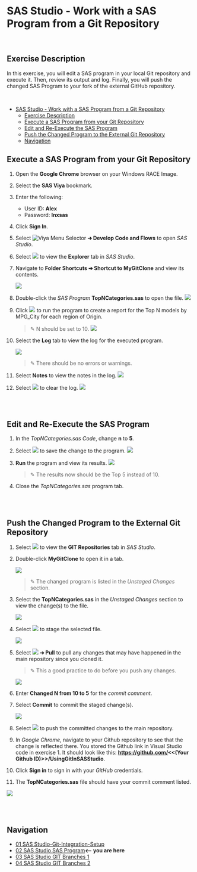 
# SAS Studio - Work with a SAS Program from a Git Repository

<br>

## Exercise Description

In this exercise, you will edit a SAS program in your local Git repository and execute it.  Then, review its output and log.  Finally, you will push the changed SAS Program to your fork of the external GitHub repository.

<br>

- [SAS Studio - Work with a SAS Program from a Git Repository](#sas-studio---work-with-a-sas-program-from-a-git-repository)
  - [Exercise Description](#exercise-description)
  - [Execute a SAS Program from your Git Repository](#execute-a-sas-program-from-your-git-repository)
  - [Edit and Re-Execute the SAS Program](#edit-and-re-execute-the-sas-program)
  - [Push the Changed Program to the External Git Repository](#push-the-changed-program-to-the-external-git-repository)
  - [Navigation](#navigation)

## Execute a SAS Program from your Git Repository

1. Open the **Google Chrome** browser on your Windows RACE Image.
1. Select the **SAS Viya** bookmark.
1. Enter the following:
   - User ID: **Alex**
   - Password: **lnxsas**

1. Click **Sign In**.

1. Select ![Viya Menu Selector](images/HamburgerMenu.png) **&#10132; Develop Code and Flows** to open *SAS Studio*.
1. Select ![](images/ExplorerIcon.png) to view the **Explorer** tab in *SAS Studio*.
1. Navigate to **Folder Shortcuts &#10132; Shortcut to MyGitClone** and view its contents.
   
   ![](images/RepositoryContents.png)

2. Double-click the *SAS Program* **TopNCategories.sas** to open the file.
    ![](images/TopNProgram.png)

3. Click ![](images/Run.png) to run the program to create a report for the Top N models by MPG_City for each region of Origin.
   > &#9998; N should be set to 10.
   ![](images/Top10Results.png)

4. Select the **Log** tab to view the log for the executed program.

   ![](images/Top10Log.png)

   > &#9998; There should be no errors or warnings.
5. Select **Notes** to view the notes in the log.
   ![](images/Top10LogNotes.png)

6. Select ![](images/ClearLogIcon.png) to clear the log.
   ![](images/Top10ClearLog.png)

<br>
<br>

## Edit and Re-Execute the SAS Program

1. In the *TopNCategories.sas Code*, change **n** to **5**.

1. Select ![](images/SaveIcon.png) to save the change to the program.
    ![](images/SavedTopN.png)

1. **Run** the program and view its results.
    ![](images/Top5Results.png)

   > &#9998; The results now should be the Top 5 instead of 10.
1. Close the *TopNCategories.sas* program tab.

<br>
<br>

## Push the Changed Program to the External Git Repository

1. Select ![](images/GITIcon.png) to view the **GIT Repositories** tab in *SAS Studio*.
1. Double-click **MyGitClone** to open it in a tab.
   
   ![](images/MyGitUnstaged.png)

   > &#9998; The changed program is listed in the *Unstaged Changes* section.
2. Select the **TopNCategories.sas** in the *Unstaged Changes* section to view the change(s) to the file.
   
   ![](images/FileChanges.png)

3. Select ![](images/StageIcon.png) to stage the selected file.
   
   ![](images/StagedFile.png)

4. Select ![](images/PullMainIcon.png) **&#10132; Pull** to pull any changes that may have happened in the main repository since you cloned it.

   > &#9998; This a good practice to do before you push any changes.

   ![](images/PullMain.png)

5. Enter **Changed N from 10 to 5** for the *commit comment*.

6. Select **Commit** to commit the staged change(s).
   
   ![](images/CommitChanges.png)

7. Select ![](images/PushMainIcon.png) to push the committed changes to the main repository.

8. In *Google Chrome*, navigate to your Github repository to see that the change is reflected there.  You stored the Github link in Visual Studio code in exercise 1.  It should look like this:  **https://github.com/<<(Your Github ID)>>/UsingGitInSASStudio**.

9.  Click **Sign in** to sign in with your *GitHub* credentials.

10. The **TopNCategories.sas** file should have your commit comment listed.


   ![](images/UpdatedFork.png)

<br>
<br>

## Navigation

<!-- startnav -->
* [01 SAS Studio-Git-Integration-Setup](/01_SAS-Studio-Git-Integration-Setup.md)
* [02 SAS Studio SAS Program](/02_SAS_Studio_SAS_Program.md)**<-- you are here**
* [03 SAS Studio GIT Branches 1](/03_SAS_Studio_GIT_Branches_1.md)
* [04 SAS Studio GIT Branches 2](/04_SAS_Studio_GIT_Branches_2.md)
<!-- endnav -->
